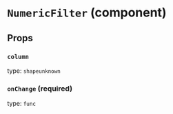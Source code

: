 `NumericFilter` (component)
===========================



Props
-----

### `column`

type: `shapeunknown`


### `onChange` (required)

type: `func`

